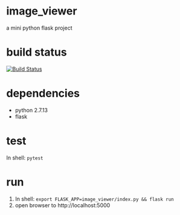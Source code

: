# image_viewer
a mini python flask project

# build status
[![Build Status](https://travis-ci.com/nzey/image_viewer.svg?token=hs3nHzpSFSHJCaWMmmbs&branch=master)](https://travis-ci.com/nzey/image_viewer)

# dependencies
- python 2.7.13
- flask

# test
In shell: `pytest`

# run
1) In shell: `export FLASK_APP=image_viewer/index.py && flask run`
2) open browser to http://localhost:5000